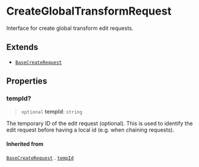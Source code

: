 # CreateGlobalTransformRequest

Interface for create global transform edit requests.

## Extends

- [`BaseCreateRequest`](BaseCreateRequest.md)

## Properties

### tempId?

> `optional` **tempId**: `string`

The temporary ID of the edit request (optional). This is used to
identify the edit request before having a local id (e.g. when
chaining requests).

#### Inherited from

[`BaseCreateRequest`](BaseCreateRequest.md) . [`tempId`](BaseCreateRequest.md#tempid)
